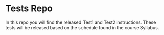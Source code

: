 # Tests Repo

In this repo you will find the released Test1 and Test2 instructions. These tests will be released based on the schedule found in the course Syllabus.

